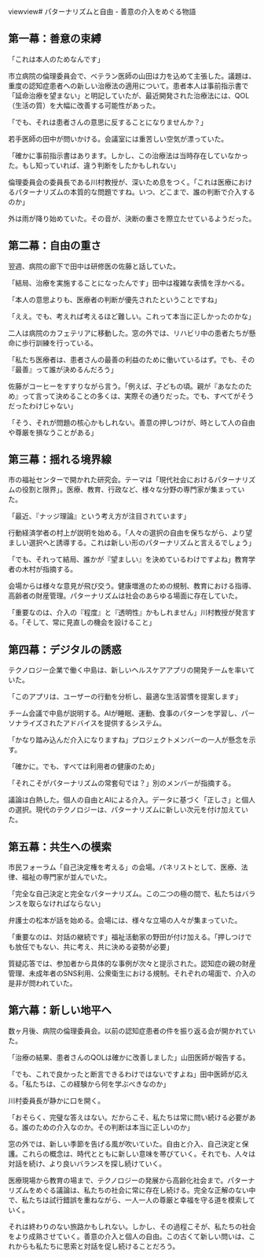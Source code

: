 viewview# パターナリズムと自由 - 善意の介入をめぐる物語

## 第一幕：善意の束縛

「これは本人のためなんです」

市立病院の倫理委員会で、ベテラン医師の山田は力を込めて主張した。議題は、重度の認知症患者への新しい治療法の適用について。患者本人は事前指示書で「延命治療を望まない」と明記していたが、最近開発された治療法には、QOL（生活の質）を大幅に改善する可能性があった。

「でも、それは患者さんの意思に反することになりませんか？」

若手医師の田中が問いかける。会議室には重苦しい空気が漂っていた。

「確かに事前指示書はあります。しかし、この治療法は当時存在していなかった。もし知っていれば、違う判断をしたかもしれない」

倫理委員会の委員長である川村教授が、深いため息をつく。「これは医療におけるパターナリズムの本質的な問題ですね。いつ、どこまで、誰の判断で介入するのか」

外は雨が降り始めていた。その音が、決断の重さを際立たせているようだった。

## 第二幕：自由の重さ

翌週、病院の廊下で田中は研修医の佐藤と話していた。

「結局、治療を実施することになったんです」田中は複雑な表情を浮かべる。

「本人の意思よりも、医療者の判断が優先されたということですね」

「ええ。でも、考えれば考えるほど難しい。これって本当に正しかったのかな」

二人は病院のカフェテリアに移動した。窓の外では、リハビリ中の患者たちが懸命に歩行訓練を行っている。

「私たち医療者は、患者さんの最善の利益のために働いているはず。でも、その『最善』って誰が決めるんだろう」

佐藤がコーヒーをすすりながら言う。「例えば、子どもの頃。親が『あなたのため』って言って決めることの多くは、実際その通りだった。でも、すべてがそうだったわけじゃない」

「そう、それが問題の核心かもしれない。善意の押しつけが、時として人の自由や尊厳を損なうことがある」

## 第三幕：揺れる境界線

市の福祉センターで開かれた研究会。テーマは「現代社会におけるパターナリズムの役割と限界」。医療、教育、行政など、様々な分野の専門家が集まっていた。

「最近、『ナッジ理論』という考え方が注目されています」

行動経済学者の村上が説明を始める。「人々の選択の自由を保ちながら、より望ましい選択へと誘導する。これは新しい形のパターナリズムと言えるでしょう」

「でも、それって結局、誰かが『望ましい』を決めているわけですよね」教育学者の木村が指摘する。

会場からは様々な意見が飛び交う。健康増進のための規制、教育における指導、高齢者の財産管理。パターナリズムは社会のあらゆる場面に存在していた。

「重要なのは、介入の『程度』と『透明性』かもしれません」川村教授が発言する。「そして、常に見直しの機会を設けること」

## 第四幕：デジタルの誘惑

テクノロジー企業で働く中島は、新しいヘルスケアアプリの開発チームを率いていた。

「このアプリは、ユーザーの行動を分析し、最適な生活習慣を提案します」

チーム会議で中島が説明する。AIが睡眠、運動、食事のパターンを学習し、パーソナライズされたアドバイスを提供するシステム。

「かなり踏み込んだ介入になりますね」プロジェクトメンバーの一人が懸念を示す。

「確かに。でも、すべては利用者の健康のため」

「それこそがパターナリズムの常套句では？」別のメンバーが指摘する。

議論は白熱した。個人の自由とAIによる介入。データに基づく「正しさ」と個人の選択。現代のテクノロジーは、パターナリズムに新しい次元を付け加えていた。

## 第五幕：共生への模索

市民フォーラム「自己決定権を考える」の会場。パネリストとして、医療、法律、福祉の専門家が並んでいた。

「完全な自己決定と完全なパターナリズム。この二つの極の間で、私たちはバランスを取らなければならない」

弁護士の松本が話を始める。会場には、様々な立場の人々が集まっていた。

「重要なのは、対話の継続です」福祉活動家の野田が付け加える。「押しつけでも放任でもない、共に考え、共に決める姿勢が必要」

質疑応答では、参加者から具体的な事例が次々と提示された。認知症の親の財産管理、未成年者のSNS利用、公衆衛生における規制。それぞれの場面で、介入の是非が問われていた。

## 第六幕：新しい地平へ

数ヶ月後、病院の倫理委員会。以前の認知症患者の件を振り返る会が開かれていた。

「治療の結果、患者さんのQOLは確かに改善しました」山田医師が報告する。

「でも、これで良かったと断言できるわけではないですよね」田中医師が応える。「私たちは、この経験から何を学ぶべきなのか」

川村委員長が静かに口を開く。

「おそらく、完璧な答えはない。だからこそ、私たちは常に問い続ける必要がある。誰のための介入なのか。その判断は本当に正しいのか」

窓の外では、新しい季節を告げる風が吹いていた。自由と介入、自己決定と保護。これらの概念は、時代とともに新しい意味を帯びていく。それでも、人々は対話を続け、より良いバランスを探し続けていく。

医療現場から教育の場まで、テクノロジーの発展から高齢化社会まで。パターナリズムをめぐる議論は、私たちの社会に常に存在し続ける。完全な正解のない中で、私たちは試行錯誤を重ねながら、一人一人の尊厳と幸福を守る道を模索していく。

それは終わりのない旅路かもしれない。しかし、その過程こそが、私たちの社会をより成熟させていく。善意の介入と個人の自由。この古くて新しい問いは、これからも私たちに思索と対話を促し続けることだろう。

